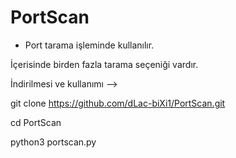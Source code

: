 # PortScan

- Port tarama işleminde kullanılır.

İçerisinde birden fazla tarama seçeniği vardır.

İndirilmesi ve kullanımı -->


git clone https://github.com/dLac-biXi1/PortScan.git

cd PortScan

python3 portscan.py